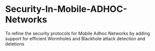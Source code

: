 Security-In-Mobile-ADHOC-Networks
=================================

To refine the security protocols for Mobile Adhoc Networks by adding support for efficient Wormholes and Blackhole attack detection and deletions
